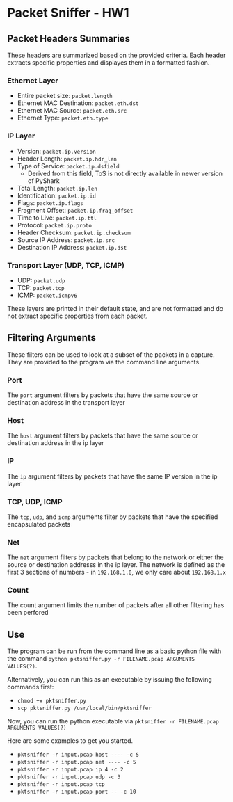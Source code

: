 # Packet Sniffer - HW1

## Packet Headers Summaries

These headers are summarized based on the provided criteria. Each header extracts specific properties and displayes them in a formatted fashion.

### Ethernet Layer

- Entire packet size: `packet.length`
- Ethernet MAC Destination: `packet.eth.dst`
- Ethernet MAC Source: `packet.eth.src`
- Ethernet Type: `packet.eth.type`

### IP Layer

- Version: `packet.ip.version`
- Header Length: `packet.ip.hdr_len`
- Type of Service: `packet.ip.dsfield`
  - Derived from this field, ToS is not directly available in newer version of PyShark
- Total Length: `packet.ip.len`
- Identification: `packet.ip.id`
- Flags: `packet.ip.flags`
- Fragment Offset: `packet.ip.frag_offset`
- Time to Live: `packet.ip.ttl`
- Protocol: `packet.ip.proto`
- Header Checksum: `packet.ip.checksum`
- Source IP Address: `packet.ip.src`
- Destination IP Address: `packet.ip.dst`

### Transport Layer (UDP, TCP, ICMP)

- UDP: `packet.udp`
- TCP: `packet.tcp`
- ICMP: `packet.icmpv6`

These layers are printed in their default state, and are not formatted and do not extract specific properties from each packet.

## Filtering Arguments

These filters can be used to look at a subset of the packets in a capture. They are provided to the program via the command line arguments.

### Port

The `port` argument filters by packets that have the same source or destination address in the transport layer

### Host

The `host` argument filters by packets that have the same source or destination address in the ip layer

### IP

The `ip` argument filters by packets that have the same IP version in the ip layer

### TCP, UDP, ICMP

The `tcp`, `udp`, and `icmp` arguments filter by packets that have the specified encapsulated packets

### Net

The `net` argument filters by packets that belong to the network or either the source or destination addresss in the ip layer. The network is defined as the first 3 sections of numbers - in `192.168.1.0`, we only care about `192.168.1.x`

### Count

The count argument limits the number of packets after all other filtering has been perfored

## Use

The program can be run from the command line as a basic python file with the command `python pktsniffer.py -r FILENAME.pcap ARGUMENTS VALUES(?)`.

Alternatively, you can run this as an executable by issuing the following commands first:

- `chmod +x pktsniffer.py`
- `scp pktsniffer.py /usr/local/bin/pktsniffer`

Now, you can run the python executable via `pktsniffer -r FILENAME.pcap ARGUMENTS VALUES(?)`

Here are some examples to get you started.

- `pktsniffer -r input.pcap host ---- -c 5`
- `pktsniffer -r input.pcap net ---- -c 5`
- `pktsniffer -r input.pcap ip 4 -c 2`
- `pktsniffer -r input.pcap udp -c 3`
- `pktsniffer -r input.pcap tcp`
- `pktsniffer -r input.pcap port -- -c 10`
